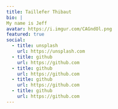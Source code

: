 ```yaml
---
title: Taillefer Thibaut
bio: |
My name is Jeff
avatar: https://i.imgur.com/CAGndOl.png
featured: true
social:
  - title: unsplash
    url: https://unsplash.com
  - title: github
    url: https://github.com
  - title: github
    url: https://github.com
  - title: github
    url: https://github.com
  - title: github
    url: https://github.com
---
```

